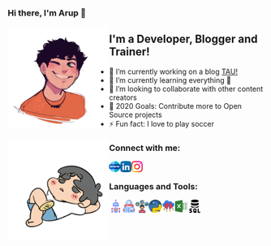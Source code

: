 ### Hi there, I'm Arup 👋

<img align="left" alt="ArupDutta | Protfolio" width="200px" src="https://github.com/ArupDutta/ArupDutta/blob/master/Pics/cartoon_2.jpg" />

## I'm a Developer, Blogger and Trainer!
- 🔭 I’m currently working on a blog [TAU!](www.taublogg.blogspot.com)
- 🌱 I’m currently learning everything 🤣
- 👯 I’m looking to collaborate with other content creators
- 🥅 2020 Goals: Contribute more to Open Source projects
- ⚡ Fun fact: I love to play soccer





<img align="left" alt="ArupDutta | Protfolio" width="200px" src="https://github.com/ArupDutta/ArupDutta/blob/master/Pics/cartoon_4.gif" />


### Connect with me:

<a href="https://www.taublogg.blogspot.com"><img align="left" alt="ArupDutta | TAU" width="22px" src="https://github.com/ArupDutta/ArupDutta/blob/master/www.svg" /></a>
<a href="https://www.linkedin.com/in/arup-dutta-8a35a2106/"><img align="left" alt="ArupDutta | LinkedIn" width="22px" src="https://github.com/ArupDutta/ArupDutta/blob/master/linkedin.svg" /></a>
<a href="https://www.instagram.com/arupdut_ta/"><img align="left" alt="ArupDutta | Instagram" width="22px" src="https://github.com/ArupDutta/ArupDutta/blob/master/instagram-sketched.svg" /></a>

<br />

### Languages and Tools:

<img align="left" alt="Automation" width="26px" src="https://github.com/ArupDutta/ArupDutta/blob/master/automation.svg" />
<img align="left" alt="Machine Learning" width="26px" src="https://github.com/ArupDutta/ArupDutta/blob/master/machine-learning.svg" />
<img align="left" alt="Data Science" width="26px" src="https://github.com/ArupDutta/ArupDutta/blob/master/product-management.svg" />
<img align="left" alt="Python" width="26px" src="https://github.com/ArupDutta/ArupDutta/blob/master/python.svg" />
<img align="left" alt="AI" width="26px" src="https://github.com/ArupDutta/ArupDutta/blob/master/brain.svg" />
<img align="left" alt="Excel Automation" width="26px" src="https://github.com/ArupDutta/ArupDutta/blob/master/excel.svg" />
<img align="left" alt="SQL" width="26px" src="https://github.com/ArupDutta/ArupDutta/blob/master/sql.svg" />
